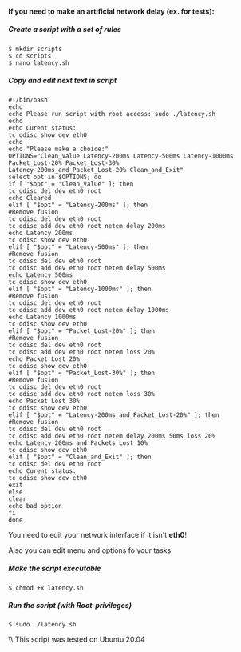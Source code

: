 #### If you need to make an artificial network delay (ex. for tests):

##### Create a script with a set of rules
```console
$ mkdir scripts
$ cd scripts
$ nano latency.sh
```

##### Copy and edit next text in script
```shell script
#!/bin/bash
echo
echo Please run script with root access: sudo ./latency.sh
echo
echo Curent status:
tc qdisc show dev eth0
echo
echo "Please make a choice:"
OPTIONS="Clean_Value Latency-200ms Latency-500ms Latency-1000ms Packet_Lost-20% Packet_Lost-30%
Latency-200ms_and_Packet_Lost-20% Clean_and_Exit"
select opt in $OPTIONS; do
if [ "$opt" = "Clean_Value" ]; then
tc qdisc del dev eth0 root
echo Cleared
elif [ "$opt" = "Latency-200ms" ]; then
#Remove fusion
tc qdisc del dev eth0 root
tc qdisc add dev eth0 root netem delay 200ms
echo Latency 200ms
tc qdisc show dev eth0
elif [ "$opt" = "Latency-500ms" ]; then
#Remove fusion
tc qdisc del dev eth0 root
tc qdisc add dev eth0 root netem delay 500ms
echo Latency 500ms
tc qdisc show dev eth0
elif [ "$opt" = "Latency-1000ms" ]; then
#Remove fusion
tc qdisc del dev eth0 root
tc qdisc add dev eth0 root netem delay 1000ms
echo Latency 1000ms
tc qdisc show dev eth0
elif [ "$opt" = "Packet_Lost-20%" ]; then
#Remove fusion
tc qdisc del dev eth0 root
tc qdisc add dev eth0 root netem loss 20%
echo Packet Lost 20%
tc qdisc show dev eth0
elif [ "$opt" = "Packet_Lost-30%" ]; then
#Remove fusion
tc qdisc del dev eth0 root
tc qdisc add dev eth0 root netem loss 30%
echo Packet Lost 30%
tc qdisc show dev eth0
elif [ "$opt" = "Latency-200ms_and_Packet_Lost-20%" ]; then
#Remove fusion
tc qdisc del dev eth0 root
tc qdisc add dev eth0 root netem delay 200ms 50ms loss 20%
echo Latency 200ms and Packets Lost 10%
tc qdisc show dev eth0
elif [ "$opt" = "Clean_and_Exit" ]; then
tc qdisc del dev eth0 root
echo Curent status:
tc qdisc show dev eth0
exit
else
clear
echo bad option
fi
done
```
You need to edit your network interface if it isn't **eth0**!

Also you can edit menu and options fo your tasks
##### Make the script executable
```console
$ chmod +x latency.sh
```
##### Run the script (with Root-privileges)
```console
$ sudo ./latency.sh
```

\\\ This script was tested on Ubuntu 20.04